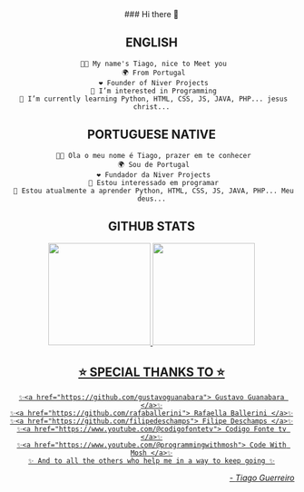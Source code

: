 
<div align="center">
  ### Hi there 👋
  
  ## ENGLISH
  
     🧑🏽 My name's Tiago, nice to Meet you
     🌍 From Portugal
     ❤️ Founder of Niver Projects
     👀 I’m interested in Programming
     🌱 I’m currently learning Python, HTML, CSS, JS, JAVA, PHP... jesus christ...
  
  ## PORTUGUESE NATIVE
  
     🧑🏽 Ola o meu nome é Tiago, prazer em te conhecer
     🌍 Sou de Portugal
     ❤️ Fundador da Niver Projects
     👀 Estou interessado em programar
     🌱 Estou atualmente a aprender Python, HTML, CSS, JS, JAVA, PHP... Meu deus...
  
  ## GITHUB STATS
  
  <div align="center">
    <a href="https://github.com/SorenKazam">
    <img height="180em" src="https://github-readme-stats.vercel.app/api?username=sorenkazam&show_icons=true&theme=dark&include_all_commits=true&count_private=true"/>
    <img height="180em" src="https://github-readme-stats.vercel.app/api/top-langs/?username=sorenkazam&layout=compact&langs_count=7&theme=dark"/>
  </div>
   
  ## ⭐ SPECIAL THANKS TO ⭐
    ✨<a href="https://github.com/gustavoguanabara"> Gustavo Guanabara </a>✨
    ✨<a href="https://github.com/rafaballerini"> Rafaella Ballerini </a>✨
    ✨<a href="https://github.com/filipedeschamps"> Filipe Deschamps </a>✨
    ✨<a href="https://www.youtube.com/@codigofontetv"> Codigo Fonte tv </a>✨
    ✨<a href="https://www.youtube.com/@programmingwithmosh"> Code With Mosh </a>✨
    ✨ And to all the others who help me in a way to keep going ✨
    
  </div>
  
  <div align="right">
    - <i>Tiago Guerreiro</i>
  </div>
